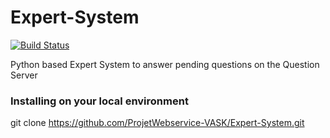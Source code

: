 Expert-System
=============

[![Build Status](https://travis-ci.org/ProjetWebservice-VASK/Expert-System.svg)](https://travis-ci.org/ProjetWebservice-VASK/Expert-System)

Python based Expert System to answer pending questions on the Question Server

### Installing on your local environment

git clone https://github.com/ProjetWebservice-VASK/Expert-System.git



